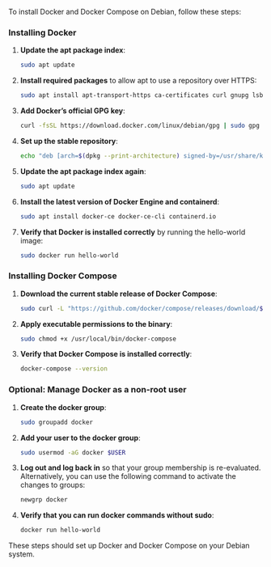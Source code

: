 To install Docker and Docker Compose on Debian, follow these steps:

### Installing Docker

1. **Update the apt package index**:
   ```bash
   sudo apt update
   ```

2. **Install required packages** to allow apt to use a repository over HTTPS:
   ```bash
   sudo apt install apt-transport-https ca-certificates curl gnupg lsb-release
   ```

3. **Add Docker’s official GPG key**:
   ```bash
   curl -fsSL https://download.docker.com/linux/debian/gpg | sudo gpg --dearmor -o /usr/share/keyrings/docker-archive-keyring.gpg
   ```

4. **Set up the stable repository**:
   ```bash
   echo "deb [arch=$(dpkg --print-architecture) signed-by=/usr/share/keyrings/docker-archive-keyring.gpg] https://download.docker.com/linux/debian $(lsb_release -cs) stable" | sudo tee /etc/apt/sources.list.d/docker.list > /dev/null
   ```

5. **Update the apt package index again**:
   ```bash
   sudo apt update
   ```

6. **Install the latest version of Docker Engine and containerd**:
   ```bash
   sudo apt install docker-ce docker-ce-cli containerd.io
   ```

7. **Verify that Docker is installed correctly** by running the hello-world image:
   ```bash
   sudo docker run hello-world
   ```

### Installing Docker Compose

1. **Download the current stable release of Docker Compose**:
   ```bash
   sudo curl -L "https://github.com/docker/compose/releases/download/$(curl -s https://api.github.com/repos/docker/compose/releases/latest | grep -Po '"tag_name": "\K.*?(?=")')/docker-compose-$(uname -s)-$(uname -m)" -o /usr/local/bin/docker-compose
   ```

2. **Apply executable permissions to the binary**:
   ```bash
   sudo chmod +x /usr/local/bin/docker-compose
   ```

3. **Verify that Docker Compose is installed correctly**:
   ```bash
   docker-compose --version
   ```

### Optional: Manage Docker as a non-root user

1. **Create the docker group**:
   ```bash
   sudo groupadd docker
   ```

2. **Add your user to the docker group**:
   ```bash
   sudo usermod -aG docker $USER
   ```

3. **Log out and log back in** so that your group membership is re-evaluated. Alternatively, you can use the following command to activate the changes to groups:
   ```bash
   newgrp docker
   ```

4. **Verify that you can run docker commands without sudo**:
   ```bash
   docker run hello-world
   ```

These steps should set up Docker and Docker Compose on your Debian system.
